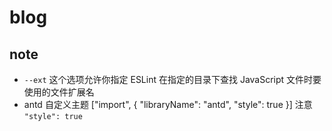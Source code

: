 # blog

## note

- `--ext` 这个选项允许你指定 ESLint 在指定的目录下查找 JavaScript 文件时要使用的文件扩展名
- antd 自定义主题
["import", { "libraryName": "antd", "style": true }]
注意 `"style": true`